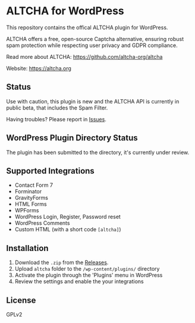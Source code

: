 # ALTCHA for WordPress

This repository contains the offical ALTCHA plugin for WordPress.

ALTCHA offers a free, open-source Captcha alternative, ensuring robust spam protection while respecting user privacy and GDPR compliance.

Read more about ALTCHA: https://github.com/altcha-org/altcha

Website: https://altcha.org

## Status

Use with caution, this plugin is new and the ALTCHA API is currently in public beta, that includes the Spam Filter.

Having troubles? Please report in [Issues](https://github.com/altcha-org/wordpress-plugin/issues).

## WordPress Plugin Directory Status

The plugin has been submitted to the directory, it's currently under review.

## Supported Integrations

* Contact Form 7
* Forminator
* GravityForms
* HTML Forms
* WPForms
* WordPress Login, Register, Password reset
* WordPress Comments
* Custom HTML (with a short code `[altcha]`)

## Installation

1. Download the `.zip` from the [Releases](https://github.com/altcha-org/wordpress-plugin/releases).
2. Upload `altcha` folder to the `/wp-content/plugins/` directory  
3. Activate the plugin through the 'Plugins' menu in WordPress  
4. Review the settings and enable the your integrations

## License

GPLv2